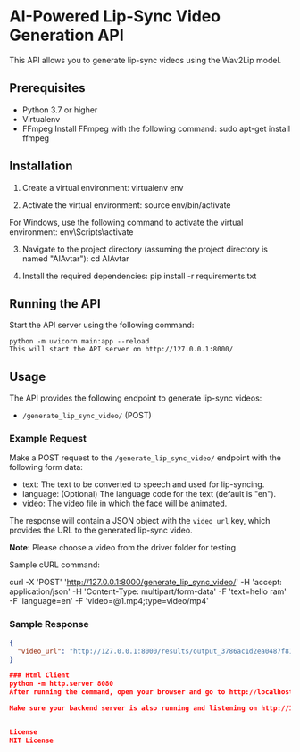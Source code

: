# AI-Powered Lip-Sync Video Generation API

This API allows you to generate lip-sync videos using the Wav2Lip model.

## Prerequisites

- Python 3.7 or higher
- Virtualenv
- FFmpeg
  Install FFmpeg with the following command:
  sudo apt-get install ffmpeg

## Installation

1. Create a virtual environment:
   virtualenv env

2. Activate the virtual environment:
   source env/bin/activate

For Windows, use the following command to activate the virtual environment:
   env\Scripts\activate

3. Navigate to the project directory (assuming the project directory is named "AIAvtar"):
    cd AIAvtar

4. Install the required dependencies:
    pip install -r requirements.txt

## Running the API

Start the API server using the following command:

    python -m uvicorn main:app --reload
    This will start the API server on http://127.0.0.1:8000/

## Usage

The API provides the following endpoint to generate lip-sync videos:

- `/generate_lip_sync_video/` (POST)

### Example Request

Make a POST request to the `/generate_lip_sync_video/` endpoint with the following form data:

- text: The text to be converted to speech and used for lip-syncing.
- language: (Optional) The language code for the text (default is "en").
- video: The video file in which the face will be animated.

The response will contain a JSON object with the `video_url` key, which provides the URL to the generated lip-sync video.

**Note:** Please choose a video from the driver folder for testing.

Sample cURL command:

curl -X 'POST'
'http://127.0.0.1:8000/generate_lip_sync_video/'
-H 'accept: application/json'
-H 'Content-Type: multipart/form-data'
-F 'text=hello ram'
-F 'language=en'
-F 'video=@1.mp4;type=video/mp4'

### Sample Response

```json
{
  "video_url": "http://127.0.0.1:8000/results/output_3786ac1d2ea0487f81ec1bcba5bc707e.mp4"
}

### Html Client
python -m http.server 8080
After running the command, open your browser and go to http://localhost:8080. This should load your website from the local web server, which will prevent the CORS policy error.

Make sure your backend server is also running and listening on http://127.0.0.1:8000/generate_lip_sync_video/.


License
MIT License